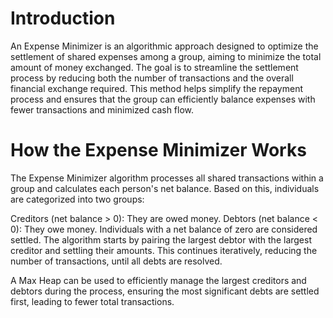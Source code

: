 # Introduction
An Expense Minimizer is an algorithmic approach designed to optimize the settlement of shared expenses among a group, aiming to minimize the total amount of money exchanged. The goal is to streamline the settlement process by reducing both the number of transactions and the overall financial exchange required. This method helps simplify the repayment process and ensures that the group can efficiently balance expenses with fewer transactions and minimized cash flow.

# How the Expense Minimizer Works
The Expense Minimizer algorithm processes all shared transactions within a group and calculates each person's net balance. Based on this, individuals are categorized into two groups:

Creditors (net balance > 0): They are owed money.
Debtors (net balance < 0): They owe money.
Individuals with a net balance of zero are considered settled. The algorithm starts by pairing the largest debtor with the largest creditor and settling their amounts. This continues iteratively, reducing the number of transactions, until all debts are resolved.

A Max Heap can be used to efficiently manage the largest creditors and debtors during the process, ensuring the most significant debts are settled first, leading to fewer total transactions.
